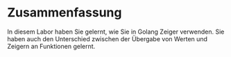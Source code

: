 # Zusammenfassung

In diesem Labor haben Sie gelernt, wie Sie in Golang Zeiger verwenden. Sie haben auch den Unterschied zwischen der Übergabe von Werten und Zeigern an Funktionen gelernt.
